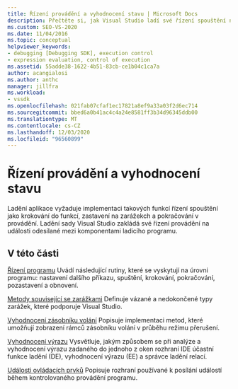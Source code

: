 ```yaml
---
title: Řízení provádění a vyhodnocení stavu | Microsoft Docs
description: Přečtěte si, jak Visual Studio ladí své řízení spouštění na událostech odesílaných mezi komponenty ladicího programu.
ms.custom: SEO-VS-2020
ms.date: 11/04/2016
ms.topic: conceptual
helpviewer_keywords:
- debugging [Debugging SDK], execution control
- expression evaluation, control of execution
ms.assetid: 55adde38-1622-4b51-83cb-ce1b04c1ca7a
author: acangialosi
ms.author: anthc
manager: jillfra
ms.workload:
- vssdk
ms.openlocfilehash: 021fab07cfaf1ec17821a8ef9a33a03f2d6ec714
ms.sourcegitcommit: bbed6a0b41ac4c4a24e8581ff3b34d96345ddb00
ms.translationtype: MT
ms.contentlocale: cs-CZ
ms.lasthandoff: 12/03/2020
ms.locfileid: "96560899"
---
```

# <a name="execution-control-and-state-evaluation"></a>Řízení provádění a vyhodnocení stavu
Ladění aplikace vyžaduje implementaci takových funkcí řízení spouštění jako krokování do funkcí, zastavení na zarážekch a pokračování v provádění. Ladění sady Visual Studio zakládá své řízení provádění na události odesílané mezi komponentami ladicího programu.

## <a name="in-this-section"></a>V této části
 [Řízení programu](../../extensibility/debugger/program-control.md) Uvádí následující rutiny, které se vyskytují na úrovni programu: nastavení dalšího příkazu, spuštění, krokování, pokračování, pozastavení a obnovení.

 [Metody související se zarážkami](../../extensibility/debugger/breakpoint-related-methods.md) Definuje vázané a nedokončené typy zarážek, které podporuje Visual Studio.

 [Vyhodnocení zásobníku volání](../../extensibility/debugger/call-stack-evaluation.md) Popisuje implementaci metod, které umožňují zobrazení rámců zásobníku volání v průběhu režimu přerušení.

 [Vyhodnocení výrazu](../../extensibility/debugger/expression-evaluation-visual-studio-debugging-sdk.md) Vysvětluje, jakým způsobem se při analýze a vyhodnocení výrazu zadaného do jednoho z oken rozhraní IDE účastní funkce ladění (DE), vyhodnocení výrazu (EE) a správce ladění relací.

 [Události ovládacích prvků](../../extensibility/debugger/control-events.md) Popisuje rozhraní používané k posílání událostí během kontrolovaného provádění programu.
